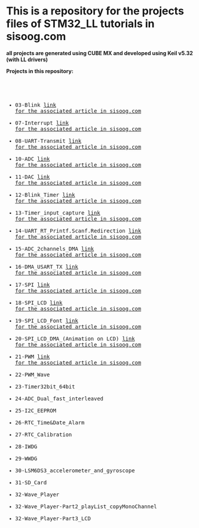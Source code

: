 <h1> This is a repository for the projects files of STM32_LL tutorials in sisoog.com </h1>
<b> all projects are generated using CUBE MX and developed using Keil v5.32 (with LL drivers) </b> </br>
 
  <b> Projects in this repository: </b> <pre>
  - 03-Blink                               [link for the associated article in sisoog.com](https://sisoog.com/2020/08/%D8%A2%D9%85%D9%88%D8%B2%D8%B4-stm32-%D8%A8%D8%A7-%D8%AA%D9%88%D8%A7%D8%A8%D8%B9-ll-%D9%82%D8%B3%D9%85%D8%AA-%D8%B3%D9%88%D9%85-stm32cubemx-%D9%88-keil/)
  - 07-Interrupt                           [link for the associated article in sisoog.com](https://sisoog.com/2020/11/%d8%a2%d9%85%d9%88%d8%b2%d8%b4-stm32-%d8%a8%d8%a7-%d8%aa%d9%88%d8%a7%d8%a8%d8%b9-ll-%d9%82%d8%b3%d9%85%d8%aa-%d9%87%d9%81%d8%aa%d9%85-interrupt/)
  - 08-UART-Transmit                       [link for the associated article in sisoog.com](https://sisoog.com/2020/12/%d8%a2%d9%85%d9%88%d8%b2%d8%b4-stm32-%d8%a8%d8%a7-%d8%aa%d9%88%d8%a7%d8%a8%d8%b9-ll-%d9%82%d8%b3%d9%85%d8%aa-%d9%87%d8%b4%d8%aa%d9%85-uart-transmit/)
  - 10-ADC                                 [link for the associated article in sisoog.com](https://sisoog.com/2021/02/%d8%a2%d9%85%d9%88%d8%b2%d8%b4-stm32-%d8%a8%d8%a7-%d8%aa%d9%88%d8%a7%d8%a8%d8%b9-ll-%d9%82%d8%b3%d9%85%d8%aa-%d8%af%d9%87%d9%85-%d9%85%d8%a8%d8%af%d9%84-%d8%a2%d9%86%d8%a7%d9%84%d9%88%da%af-%d8%a8/)
  - 11-DAC                                 [link for the associated article in sisoog.com](https://sisoog.com/2021/03/%d8%a2%d9%85%d9%88%d8%b2%d8%b4-stm32-%d8%a8%d8%a7-%d8%aa%d9%88%d8%a7%d8%a8%d8%b9-ll-%d9%82%d8%b3%d9%85%d8%aa-%db%8c%d8%a7%d8%b2%d8%af%d9%87%d9%85-%d9%85%d8%a8%d8%af%d9%84-%d8%af%db%8c%d8%ac%db%8c/)
  - 12-Blink_Timer                         [link for the associated article in sisoog.com](https://sisoog.com/2021/04/%d8%a2%d9%85%d9%88%d8%b2%d8%b4-stm32-%d8%a8%d8%a7-%d8%aa%d9%88%d8%a7%d8%a8%d8%b9-ll-%d9%82%d8%b3%d9%85%d8%aa-%d8%af%d9%88%d8%a7%d8%b2%d8%af%d9%87%d9%85-timer-timebase/)
  - 13-Timer_input_capture                 [link for the associated article in sisoog.com](https://sisoog.com/2021/04/%d8%a2%d9%85%d9%88%d8%b2%d8%b4-stm32-%d8%a8%d8%a7-%d8%aa%d9%88%d8%a7%d8%a8%d8%b9-ll-%d9%82%d8%b3%d9%85%d8%aa-%d8%b3%db%8c%d8%b2%d8%af%d9%87%d9%85-timer-input-capture/)
  - 14-UART_RT_Printf.Scanf.Redirection    [link for the associated article in sisoog.com](https://sisoog.com/2021/12/01/%d8%a2%d9%85%d9%88%d8%b2%d8%b4-stm32-%d8%a8%d8%a7-%d8%aa%d9%88%d8%a7%d8%a8%d8%b9-ll-%d9%82%d8%b3%d9%85%d8%aa-%da%86%d9%87%d8%a7%d8%b1%d8%af%d9%87%d9%85-%d8%b1%db%8c%d8%af%d8%a7%db%8c%d8%b1%da%a9/) 
  - 15-ADC_2channels_DMA                   [link for the associated article in sisoog.com](https://sisoog.com/2021/12/15/%d8%a2%d9%85%d9%88%d8%b2%d8%b4-stm32-%d8%a8%d8%a7-%d8%aa%d9%88%d8%a7%d8%a8%d8%b9-ll-%d9%82%d8%b3%d9%85%d8%aa-%d9%be%d8%a7%d9%86%d8%b2%d8%af%d9%87%d9%85-%d8%b1%d8%a7%d9%87%e2%80%8c%d8%a7%d9%86%d8%af/)
  - 16-DMA_USART_TX                        [link for the associated article in sisoog.com](https://sisoog.com/2021/12/27/%d8%a2%d9%85%d9%88%d8%b2%d8%b4-stm32-%d8%a8%d8%a7-%d8%aa%d9%88%d8%a7%d8%a8%d8%b9-ll-%d9%82%d8%b3%d9%85%d8%aa-%d8%b4%d8%a7%d9%86%d8%b2%d8%af%d9%87%d9%85-%d8%a7%d8%b3%d8%aa%d9%81%d8%a7%d8%af%d9%87/)
  - 17-SPI                                 [link for the associated article in sisoog.com](https://sisoog.com/2022/01/03/%d8%a2%d9%85%d9%88%d8%b2%d8%b4-stm32-%d8%a8%d8%a7-%d8%aa%d9%88%d8%a7%d8%a8%d8%b9-ll-%d9%82%d8%b3%d9%85%d8%aa-%d9%87%d9%81%d8%af%d9%87%d9%85-%d8%b1%d8%a7%d9%87-%d8%a7%d9%86%d8%af%d8%a7%d8%b2%db%8c/)           
  - 18-SPI_LCD                             [link for the associated article in sisoog.com](https://sisoog.com/2022/01/05/%d8%a2%d9%85%d9%88%d8%b2%d8%b4-stm32-%d8%a8%d8%a7-%d8%aa%d9%88%d8%a7%d8%a8%d8%b9-ll-%d9%82%d8%b3%d9%85%d8%aa-%d9%87%d8%ac%d8%af%d9%87%d9%85-%d8%b1%d8%a7%d9%87%e2%80%8c%d8%a7%d9%86%d8%af%d8%a7%d8%b2/)
  - 19-SPI_LCD_Font                        [link for the associated article in sisoog.com](https://sisoog.com/2022/01/13/%d8%a2%d9%85%d9%88%d8%b2%d8%b4-stm32-%d8%a8%d8%a7-%d8%aa%d9%88%d8%a7%d8%a8%d8%b9-ll-%d9%82%d8%b3%d9%85%d8%aa-%d9%86%d9%88%d8%b2%d8%af%d9%87%d9%85-%d8%b1%d8%a7%d9%87%e2%80%8c%d8%a7%d9%86%d8%af%d8%a7/)
  - 20-SPI_LCD_DMA_(Animation on LCD)      [link for the associated article in sisoog.com](https://sisoog.com/2022/01/20/%d8%a2%d9%85%d9%88%d8%b2%d8%b4-stm32-%d8%a8%d8%a7-%d8%aa%d9%88%d8%a7%d8%a8%d8%b9-ll-%d9%82%d8%b3%d9%85%d8%aa-%d8%a8%db%8c%d8%b3%d8%aa%d9%85-%d8%b1%d8%a7%d9%87%e2%80%8c%d8%a7%d9%86%d8%af%d8%a7%d8%b2/)
  - 21-PWM                                 [link for the associated article in sisoog.com](https://sisoog.com/2022/01/25/%d8%a2%d9%85%d9%88%d8%b2%d8%b4-stm32-%d8%a8%d8%a7-%d8%aa%d9%88%d8%a7%d8%a8%d8%b9-ll-%d9%82%d8%b3%d9%85%d8%aa-%d8%a8%db%8c%d8%b3%d8%aa-%d9%88-%db%8c%da%a9%d9%85-%d8%b1%d8%a7%d9%87%e2%80%8c%d8%a7%d9%86/)
  - 22-PWM_Wave                           
  - 23-Timer32bit_64bit                 
  - 24-ADC_Dual_fast_interleaved           
  - 25-I2C_EEPROM
  - 26-RTC_Time&Date_Alarm
  - 27-RTC_Calibration
  - 28-IWDG
  - 29-WWDG
  - 30-LSM6DS3_accelerometer_and_gyroscope
  - 31-SD_Card
  - 32-Wave_Player
  - 32-Wave_Player-Part2_playList_copyMonoChannel
  - 32-Wave_Player-Part3_LCD
</pre>
